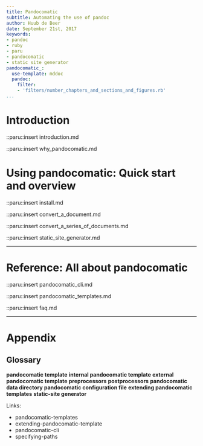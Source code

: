 ```yaml
---
title: Pandocomatic
subtitle: Automating the use of pandoc
author: Huub de Beer
date: September 21st, 2017
keywords:
- pandoc
- ruby
- paru
- pandocomatic
- static site generator
pandocomatic_:
  use-template: mddoc
  pandoc:
    filter: 
    - 'filters/number_chapters_and_sections_and_figures.rb'
...
```


# Introduction

::paru::insert introduction.md

::paru::insert why_pandocomatic.md

# Using pandocomatic: Quick start and overview

::paru::insert install.md

::paru::insert convert_a_document.md

::paru::insert convert_a_series_of_documents.md

::paru::insert static_site_generator.md

------------------------------------------

# Reference: All about pandocomatic


::paru::insert pandocomatic_cli.md

::paru::insert pandocomatic_templates.md

::paru::insert faq.md

------------------------------------------

# Appendix


## Glossary

**pandocomatic template**
**internal pandocomatic template**
**external pandocomatic template**
**preprocessors**
**postprocessors**
**pandocomatic data directory**
**pandocomatic configuration file**
**extending pandocomatic templates**
**static-site generator**


Links:

- pandocomatic-templates
- extending-pandocomatic-template
- pandocomatic-cli
- specifying-paths
